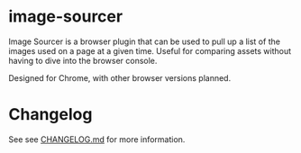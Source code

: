 # image-sourcer

Image Sourcer is a browser plugin that can be used to
pull up a list of the images used on a page at a given
time. Useful for comparing assets without having to
dive into the browser console.

Designed for Chrome, with other browser versions planned.

# Changelog

See see [CHANGELOG.md](CHANGELOG.md) for more information.



